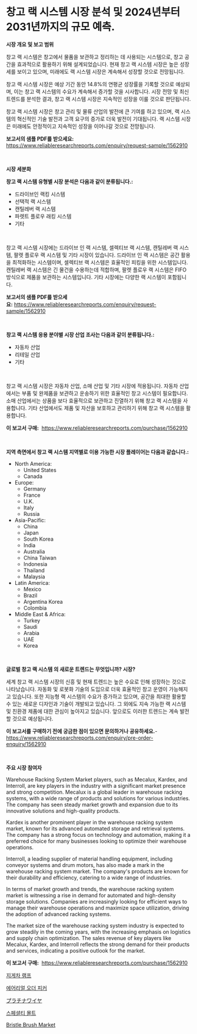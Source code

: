 <p><h1>창고 랙 시스템 시장 분석 및 2024년부터 2031년까지의 규모 예측.</h1></p><p><strong>시장 개요 및 보고 범위</strong></p>
<p><p>창고 랙 시스템은 창고에서 물품을 보관하고 정리하는 데 사용되는 시스템으로, 창고 공간을 효과적으로 활용하기 위해 설계되었습니다. 현재 창고 랙 시스템 시장은 높은 성장세를 보이고 있으며, 미래에도 랙 시스템 시장은 계속해서 성장할 것으로 전망됩니다. </p><p>창고 랙 시스템 시장은 예상 기간 동안 14.8%의 연평균 성장률을 기록할 것으로 예상되며, 이는 창고 랙 시스템의 수요가 계속해서 증가할 것을 시사합니다. 시장 전망 및 최신 트렌드를 분석한 결과, 창고 랙 시스템 시장은 지속적인 성장을 이룰 것으로 판단됩니다.</p><p>창고 랙 시스템 시장은 창고 관리 및 물류 산업의 발전에 큰 기여를 하고 있으며, 랙 시스템의 혁신적인 기술 발전과 고객 요구의 증가로 더욱 발전이 기대됩니다. 랙 시스템 시장은 미래에도 안정적이고 지속적인 성장을 이어나갈 것으로 전망됩니다.</p></p>
<p><strong>보고서의 샘플 PDF를 받으세요:</strong> <a href="https://www.reliableresearchreports.com/enquiry/request-sample/1562910">https://www.reliableresearchreports.com/enquiry/request-sample/1562910</a></p>
<p>&nbsp;</p>
<p><strong>시장 세분화</strong></p>
<p><strong>창고 랙 시스템 유형별 시장 분석은 다음과 같이 분류됩니다.:</strong></p>
<p><ul><li>드라이브인 랙킹 시스템</li><li>선택적 랙 시스템</li><li>캔틸레버 랙 시스템</li><li>파렛트 플로우 래킹 시스템</li><li>기타</li></ul></p>
<p>&nbsp;</p>
<p><p>창고 랙 시스템 시장에는 드라이브 인 랙 시스템, 셀렉티브 랙 시스템, 캔틸레버 랙 시스템, 팔렛 플로우 랙 시스템 및 기타 시장이 있습니다. 드라이브 인 랙 시스템은 공간 활용을 최적화하는 시스템이며, 셀렉티브 랙 시스템은 효율적인 피킹을 위한 시스템입니다. 캔틸레버 랙 시스템은 긴 물건을 수용하는데 적합하며, 팔렛 플로우 랙 시스템은 FIFO 방식으로 제품을 보관하는 시스템입니다. 기타 시장에는 다양한 랙 시스템이 포함됩니다.</p></p>
<p><strong>보고서의 샘플 PDF를 받으세요:</strong>&nbsp;<a href="https://www.reliableresearchreports.com/enquiry/request-sample/1562910">https://www.reliableresearchreports.com/enquiry/request-sample/1562910</a></p>
<p>&nbsp;</p>
<p><strong> 창고 랙 시스템 응용 분야별 시장 산업 조사는 다음과 같이 분류됩니다.:</strong></p>
<p><ul><li>자동차 산업</li><li>리테일 산업</li><li>기타</li></ul></p>
<p>&nbsp;</p>
<p><p>창고 랙 시스템 시장은 자동차 산업, 소매 산업 및 기타 시장에 적용됩니다. 자동차 산업에서는 부품 및 완제품을 보관하고 운송하기 위한 효율적인 창고 시스템이 필요합니다. 소매 산업에서는 상품을 보다 효율적으로 보관하고 진열하기 위해 창고 랙 시스템을 사용합니다. 기타 산업에서도 제품 및 자산을 보호하고 관리하기 위해 창고 랙 시스템을 활용합니다.</p></p>
<p><strong>이 보고서 구매:</strong>&nbsp; <a href="https://www.reliableresearchreports.com/purchase/1562910">https://www.reliableresearchreports.com/purchase/1562910</a></p>
<p>&nbsp;</p>
<p><strong>지역 측면에서 창고 랙 시스템 지역별로 이용 가능한 시장 플레이어는 다음과 같습니다.:</strong></p>
<p><ul>
    <li>
        North America:
        <ul>
            <li>United States</li>
            <li>Canada</li>
        </ul>
    </li>
    <li>
        Europe:
        <ul>
            <li>Germany</li>
            <li>France</li>
            <li>U.K.</li>
            <li>Italy</li>
            <li>Russia</li>
        </ul>
    </li>
    <li>
        Asia-Pacific:
        <ul>
            <li>China</li>
            <li>Japan</li>
            <li>South Korea</li>
            <li>India</li>
            <li>Australia</li>
            <li>China Taiwan</li>
            <li>Indonesia</li>
            <li>Thailand</li>
            <li>Malaysia</li>
        </ul>
    </li>
    <li>
        Latin America:
        <ul>
            <li>Mexico</li>
            <li>Brazil</li>
            <li>Argentina Korea</li>
            <li>Colombia</li>
        </ul>
    </li>
    <li>
        Middle East & Africa:
        <ul>
            <li>Turkey</li>
            <li>Saudi</li>
            <li>Arabia</li>
            <li>UAE</li>
            <li>Korea</li>
        </ul>
    </li>
    </ul></p>
<p>&nbsp;</p>
<p><strong>글로벌 창고 랙 시스템 의 새로운 트렌드는 무엇입니까? 시장?</strong></p>
<p><p>세계 창고 랙 시스템 시장의 신흥 및 현재 트렌드는 높은 수요로 인해 성장하는 것으로 나타났습니다. 자동화 및 로봇화 기술의 도입으로 더욱 효율적인 창고 운영이 가능해지고 있습니다. 또한 지능형 랙 시스템의 수요가 증가하고 있으며, 공간을 최대한 활용할 수 있는 새로운 디자인과 기술이 개발되고 있습니다. 그 외에도 지속 가능한 랙 시스템 및 친환경 제품에 대한 관심이 높아지고 있습니다. 앞으로도 이러한 트렌드는 계속 발전할 것으로 예상됩니다.</p></p>
<p><strong>이 보고서를 구매하기 전에 궁금한 점이 있으면 문의하거나 공유하세요.</strong>- <a href="https://www.reliableresearchreports.com/enquiry/pre-order-enquiry/1562910">https://www.reliableresearchreports.com/enquiry/pre-order-enquiry/1562910</a></p>
<p>&nbsp;</p>
<p><strong>주요 시장 참여자</strong></p>
<p><p>Warehouse Racking System Market players, such as Mecalux, Kardex, and Interroll, are key players in the industry with a significant market presence and strong competition. Mecalux is a global leader in warehouse racking systems, with a wide range of products and solutions for various industries. The company has seen steady market growth and expansion due to its innovative solutions and high-quality products.</p><p>Kardex is another prominent player in the warehouse racking system market, known for its advanced automated storage and retrieval systems. The company has a strong focus on technology and automation, making it a preferred choice for many businesses looking to optimize their warehouse operations.</p><p>Interroll, a leading supplier of material handling equipment, including conveyor systems and drum motors, has also made a mark in the warehouse racking system market. The company's products are known for their durability and efficiency, catering to a wide range of industries.</p><p>In terms of market growth and trends, the warehouse racking system market is witnessing a rise in demand for automated and high-density storage solutions. Companies are increasingly looking for efficient ways to manage their warehouse operations and maximize space utilization, driving the adoption of advanced racking systems.</p><p>The market size of the warehouse racking system industry is expected to grow steadily in the coming years, with the increasing emphasis on logistics and supply chain optimization. The sales revenue of key players like Mecalux, Kardex, and Interroll reflects the strong demand for their products and services, indicating a positive outlook for the market.</p></p>
<p><strong>이 보고서 구매:</strong>&nbsp;&nbsp;<a href="https://www.reliableresearchreports.com/purchase/1562910">https://www.reliableresearchreports.com/purchase/1562910</a></p>
<p><p><a href="https://github.com/vsckjg50460/Market-Research-Report-List-1/blob/main/36299845044.md">지게차 램프</a></p><p><a href="https://github.com/GabrielBlanda5656/Market-Research-Report-List-1/blob/main/52020545045.md">에어리얼 오더 피커</a></p><p><a href="https://github.com/EstelWisozk1/Market-Research-Report-List-1/blob/main/51931335434.md">プラチナワイヤ</a></p><p><a href="https://medium.com/@melodyfunk1988/%EC%A0%84%EB%AC%B8-%EB%A7%A5%EC%A3%BC-%EC%8B%9C%EC%9E%A5%EC%9D%80-%EC%8B%9C%EC%9E%A5-%EC%A0%90%EC%9C%A0%EC%9C%A8-%EC%8B%9C%EC%9E%A5-%EB%8F%99%ED%96%A5-%EB%B0%8F-%EC%8B%9C%EC%9E%A5-%EC%84%B1%EC%9E%A5%EC%97%90-%EB%8C%80%ED%95%9C-%EC%A0%95%EB%B3%B4%EB%A5%BC-%EC%A0%9C%EA%B3%B5%ED%95%A9%EB%8B%88%EB%8B%A4-822b409fdac3">스페셜티 몰트</a></p><p><a href="https://github.com/abdelrhmankishk22/Market-Research-Report-List-3/blob/main/bristle-brush-market.md">Bristle Brush Market</a></p></p>
